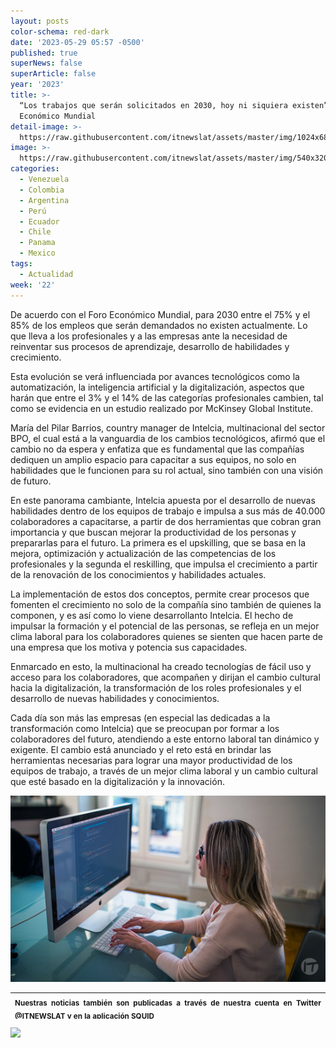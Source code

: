 ```yaml
---
layout: posts
color-schema: red-dark
date: '2023-05-29 05:57 -0500'
published: true
superNews: false
superArticle: false
year: '2023'
title: >-
  “Los trabajos que serán solicitados en 2030, hoy ni siquiera existen”: Foro
  Económico Mundial
detail-image: >-
  https://raw.githubusercontent.com/itnewslat/assets/master/img/1024x680/Mujer-Trabajando-g.jpg
image: >-
  https://raw.githubusercontent.com/itnewslat/assets/master/img/540x320/Mujer-Trabajando-p.jpg
categories:
  - Venezuela
  - Colombia
  - Argentina
  - Perú
  - Ecuador
  - Chile
  - Panama
  - Mexico
tags:
  - Actualidad
week: '22'
---
```

De acuerdo con el Foro Económico Mundial, para 2030 entre el 75% y el 85% de los empleos que serán demandados no existen actualmente. Lo que lleva a los profesionales y a las empresas ante la necesidad de reinventar sus procesos de aprendizaje, desarrollo de habilidades y crecimiento.

Esta evolución se verá influenciada por avances tecnológicos como la automatización, la inteligencia artificial y la digitalización, aspectos que harán que entre el 3% y el 14% de las categorías profesionales cambien, tal como se evidencia en un estudio realizado por McKinsey Global Institute.

María del Pilar Barrios, country manager de Intelcia, multinacional del sector BPO, el cual está a la vanguardia de los cambios tecnológicos, afirmó que el cambio no da espera y enfatiza que es fundamental que las compañías dediquen un amplio espacio para capacitar a sus equipos, no solo en habilidades que le funcionen para su rol actual, sino también con una visión de futuro.
 
En este panorama cambiante, Intelcia apuesta por el desarrollo de nuevas habilidades dentro de los equipos de trabajo e impulsa a sus más de 40.000 colaboradores a capacitarse, a partir de dos herramientas que cobran gran importancia y que buscan mejorar la productividad de los personas y prepararlas para el futuro. La primera es el  upskilling, que se basa en la mejora, optimización y actualización de las competencias de los profesionales y la segunda el reskilling, que impulsa el crecimiento a partir de la renovación de los conocimientos y habilidades actuales.

La implementación de estos dos conceptos, permite crear procesos que fomenten el crecimiento no solo de la compañía sino también de quienes la componen, y es así como lo viene desarrollanto Intelcia. El hecho de impulsar la formación y el potencial de las personas, se refleja en un mejor clima laboral para los colaboradores quienes se sienten que hacen parte de una empresa que los motiva y potencia sus capacidades.

Enmarcado en esto, la multinacional ha creado tecnologías de fácil uso y acceso para los colaboradores, que acompañen y dirijan el cambio cultural hacia la digitalización, la transformación de los roles profesionales y el desarrollo de nuevas habilidades y conocimientos.  

Cada día son más las empresas (en especial las dedicadas a la transformación como Intelcia) que se preocupan por formar a los colaboradores del futuro, atendiendo a este entorno laboral tan dinámico y exigente. El cambio está anunciado y el reto está en brindar las herramientas necesarias para lograr una mayor productividad de los equipos de trabajo, a través de un mejor clima laboral y un cambio cultural que esté basado en la digitalización y la innovación. 

![](https://raw.githubusercontent.com/itnewslat/assets/master/img/540x320/Mujer-Trabajando-p.jpg)

<table style="height: 42px;" width="569">
<tbody>
<tr>
<td style="text-align: justify;"><sub><strong>Nuestras noticias también son publicadas a través de nuestra cuenta en Twitter <a href="https://twitter.com/itnewslat?lang=es">@ITNEWSLAT</a> y en la aplicación <a href="https://squidapp.co/en/">SQUID</a></strong></sub></td>
</tr>
</tbody>
</table>
<img src="https://tracker.metricool.com/c3po.jpg?hash=56f88a41e39ab42c063cc51676587a04"/>

